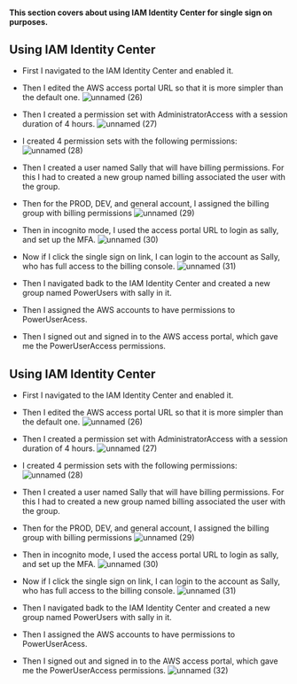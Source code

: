 #### This section covers about using IAM Identity Center for single sign on purposes.

## Using IAM Identity Center
* First I navigated to the IAM Identity Center and enabled it.
* Then I edited the AWS access portal URL so that it is more simpler than the default one.
![unnamed (26)](https://github.com/yehjuneheo/AWS_HOL/assets/51499085/c319c8f3-f5f9-42b3-a160-ab72670f816f)

* Then I created a permission set with AdministratorAccess with a session duration of 4 hours.
![unnamed (27)](https://github.com/yehjuneheo/AWS_HOL/assets/51499085/9da73893-a0fa-4061-9aac-7208810026aa)

* I created 4 permission sets with the following permissions:
![unnamed (28)](https://github.com/yehjuneheo/AWS_HOL/assets/51499085/24c63289-e10e-4c7a-a300-67d85167a1cf)

* Then I created a user named Sally that will have billing permissions. For this I had to created a new group named billing associated the user with the group.
* Then for the PROD, DEV, and general account, I assigned the billing group with billing permissions
![unnamed (29)](https://github.com/yehjuneheo/AWS_HOL/assets/51499085/21e68958-12a5-4d96-8357-5d0b48717406)

* Then in incognito mode, I used the access portal URL to login as sally, and set up the MFA.
![unnamed (30)](https://github.com/yehjuneheo/AWS_HOL/assets/51499085/9da1dbce-c8d4-4596-a9d6-aacb1cdb34c5)

* Now if I click the single sign on link, I can login to the account as Sally, who has full access to the billing console.
![unnamed (31)](https://github.com/yehjuneheo/AWS_HOL/assets/51499085/6a938945-f6e3-4b25-b292-c2e5cb441596)

* Then I navigated badk to the IAM Identity Center and created a new group named PowerUsers with sally in it.
* Then I assigned the AWS accounts to have permissions to PowerUserAcess.

* Then I signed out and signed in to the AWS access portal, which gave me the PowerUserAccess permissions.
## Using IAM Identity Center
* First I navigated to the IAM Identity Center and enabled it.
* Then I edited the AWS access portal URL so that it is more simpler than the default one.
![unnamed (26)](https://github.com/yehjuneheo/AWS_HOL/assets/51499085/c319c8f3-f5f9-42b3-a160-ab72670f816f)

* Then I created a permission set with AdministratorAccess with a session duration of 4 hours.
![unnamed (27)](https://github.com/yehjuneheo/AWS_HOL/assets/51499085/9da73893-a0fa-4061-9aac-7208810026aa)

* I created 4 permission sets with the following permissions:
![unnamed (28)](https://github.com/yehjuneheo/AWS_HOL/assets/51499085/24c63289-e10e-4c7a-a300-67d85167a1cf)

* Then I created a user named Sally that will have billing permissions. For this I had to created a new group named billing associated the user with the group.
* Then for the PROD, DEV, and general account, I assigned the billing group with billing permissions
![unnamed (29)](https://github.com/yehjuneheo/AWS_HOL/assets/51499085/21e68958-12a5-4d96-8357-5d0b48717406)

* Then in incognito mode, I used the access portal URL to login as sally, and set up the MFA.
![unnamed (30)](https://github.com/yehjuneheo/AWS_HOL/assets/51499085/9da1dbce-c8d4-4596-a9d6-aacb1cdb34c5)

* Now if I click the single sign on link, I can login to the account as Sally, who has full access to the billing console.
![unnamed (31)](https://github.com/yehjuneheo/AWS_HOL/assets/51499085/6a938945-f6e3-4b25-b292-c2e5cb441596)

* Then I navigated badk to the IAM Identity Center and created a new group named PowerUsers with sally in it.
* Then I assigned the AWS accounts to have permissions to PowerUserAcess.

* Then I signed out and signed in to the AWS access portal, which gave me the PowerUserAccess permissions.
![unnamed (32)](https://github.com/yehjuneheo/AWS_HOL/assets/51499085/c7bebb1b-1577-4b26-82ad-f607d26b22a1)

